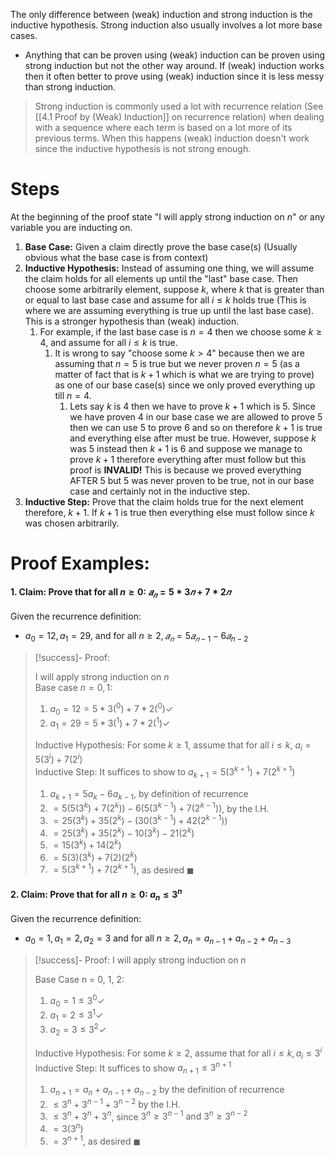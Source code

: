 The only difference between (weak) induction and strong induction is the inductive hypothesis. Strong induction also usually involves a lot more base cases.
- Anything that can be proven using (weak) induction can be proven using strong induction but not the other way around. If (weak) induction works then it often better to prove using (weak) induction since it is less messy than strong induction. 

> Strong induction is commonly used a lot with recurrence relation (See [[4.1 Proof by (Weak) Induction]] on recurrence relation) when dealing with a sequence where each term is based on a lot more of its previous terms. When this happens (weak) induction doesn't work since the inductive hypothesis is not strong enough.

# Steps
At the beginning of the proof state "I will apply strong induction on $n$" or any variable you are inducting on. 

1. **Base Case:** Given a claim directly prove the base case(s) (Usually obvious what the base case is from context)
2. **Inductive Hypothesis:** Instead of assuming one thing, we will assume the claim holds for all elements up until the "last" base case. Then choose some arbitrarily element, suppose $k$, where $k$ that is greater than or equal to last base case and assume for all $i \leq k$ holds true (This is where we are assuming everything is true up until the last base case). This is a stronger hypothesis than (weak) induction.
	1. For example, if the last base case is $n =4$ then we choose some $k \geq 4$, and assume for all $i \leq k$ is true.
		1. It is wrong to say "choose some $k > 4$" because then we are assuming that $n =5$ is true but we never proven $n=5$ (as a matter of fact that is $k+1$ which is what we are trying to prove) as one of our base case(s) since we only proved everything up till $n=4$.
			1. Lets say $k$ is 4 then we have to prove $k+1$ which is 5. Since we have proven 4 in our base case we are allowed to prove 5 then we can use 5 to prove 6 and so on therefore $k+1$ is true and everything else after must be true. However, suppose $k$ was 5 instead then $k+1$ is 6 and suppose we manage to prove $k +1$ therefore everything after must follow but this proof is **INVALID!** This is because we proved everything AFTER 5 but 5 was never proven to be true, not in our base case and certainly not in the inductive step. 
3. **Inductive Step:** Prove that the claim holds true for the next element therefore, $k+1$. If $k+1$ is true then everything else must follow since $k$ was chosen arbitrarily. 

# Proof Examples: 

#### 1. Claim: Prove that for all $n \geq 0:$ $𝑎_𝑛 = 5 * 3𝑛 + 7 * 2𝑛$
Given the recurrence definition: 
- $a_0 = 12, a_1 = 29$, and for all $n \geq 2, 𝑎_𝑛 = 5𝑎_{𝑛−1} − 6𝑎_{n−2}$

> [!success]- Proof: 
> 
> I will apply strong induction on $n$<br> 
> Base case $n = 0, 1$: 
> 1. $a_0 = 12 = 5 * 3(^0) + 7 * 2(^0) \checkmark$
> 2. $a_1 = 29 = 5 * 3(^1) + 7 * 2(^1) \checkmark$
>
>Inductive Hypothesis: For some $k \geq 1$, assume that for all $i \leq k$, $a_i = 5(3^i) + 7(2^i)$<br>
> Inductive Step: It suffices to show to $a_{k+1} = 5(3^{k+1}) + 7(2^{k+1})$
> 1. $a_{k+1} = 5a_{k} - 6a_{k-1}$, by definition of recurrence
> 2. $= 5(5(3^k) + 7(2^k)) - 6(5(3^{k-1}) + 7(2^{k-1}))$, by the I.H.
> 3. $= 25(3^k) + 35(2^k) - (30(3^{k-1}) + 42(2^{k-1}))$
> 4. $= 25(3^k) + 35(2^k) - 10(3^{k}) - 21(2^{k})$
> 5. $= 15(3^k) + 14(2^k)$
> 6. $= 5(3)(3^k) + 7(2)(2^k)$
> 7. $= 5(3^{k+1}) + 7(2^{k+1})$, as desired $\blacksquare$


#### 2. Claim: Prove that for all $n \geq 0:$ $a_n \leq 3^n$
Given the recurrence definition: 
- $a_0 = 1, a_1 = 2, a_2 = 3$ and for all $n \geq 2, a_n = a_{n-1} + a_{n-2} + a_{n-3}$

>[!success]- Proof: 
>I will apply strong induction on $n$<br> 
>
>Base Case n = 0, 1, 2:
>1. $a_0 = 1 \leq 3^0 \checkmark$
>2. $a_1 = 2 \leq 3^1 \checkmark$
>3. $a_2 = 3 \leq 3^2 \checkmark$
>
>Inductive Hypothesis: For some $k \geq 2$, assume that for all $i \leq k, a_i \leq 3^i$<br>
>Inductive Step: It suffices to show $a_{n+1} \leq 3^{n+1}$
>1. $a_{n+1} =  a_{n} + a_{n-1} + a_{n-2}$ by the definition of recurrence
>2. $\leq 3^n + 3^{n-1} + 3^{n-2}$ by the I.H.
>3. $\leq 3^n + 3^n + 3^n$, since $3^n \geq 3^{n-1} \text { and } 3^n \geq 3^{n-2}$
>4. $= 3(3^n)$
>5. $= 3^{n+1}$, as desired $\blacksquare$




